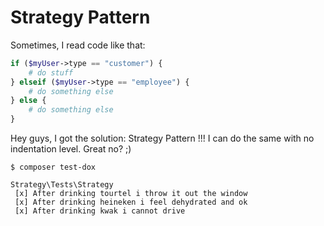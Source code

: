 # Strategy Pattern

Sometimes, I read code like that:

```php
if ($myUser->type == "customer") {
    # do stuff
} elseif ($myUser->type == "employee") {
    # do something else
} else {
    # do something else
}
```

Hey guys, I got the solution: Strategy Pattern !!!
I can do the same with no indentation level. Great no? ;)

```
$ composer test-dox

Strategy\Tests\Strategy
 [x] After drinking tourtel i throw it out the window
 [x] After drinking heineken i feel dehydrated and ok
 [x] After drinking kwak i cannot drive
```
